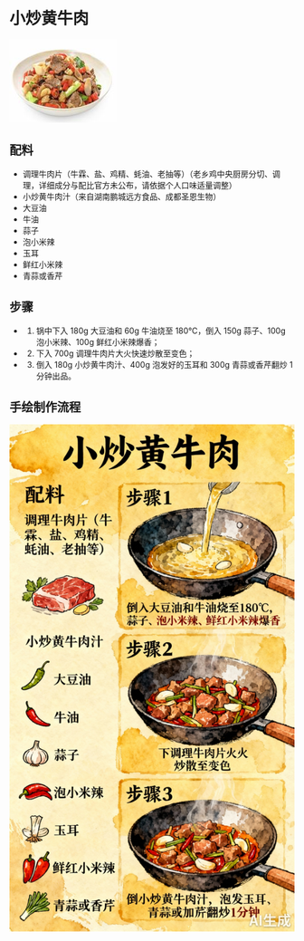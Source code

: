 # 小炒黄牛肉

![小炒黄牛肉](../images/小炒黄牛肉（青蒜段版）.png)


## 配料
- 调理牛肉片（牛霖、盐、鸡精、蚝油、老抽等）（老乡鸡中央厨房分切、调理，详细成分与配比官方未公布，请依据个人口味适量调整）
- 小炒黄牛肉汁（来自湖南鹏城远方食品、成都圣恩生物）
- 大豆油
- 牛油
- 蒜子
- 泡小米辣
- 玉耳
- 鲜红小米辣
- 青蒜或香芹

## 步骤
- 1. 锅中下入 180g 大豆油和 60g 牛油烧至 180℃，倒入 150g 蒜子、100g 泡小米辣、100g 鲜红小米辣爆香；
- 2. 下入 700g 调理牛肉片大火快速炒散至变色；
- 3. 倒入 180g 小炒黄牛肉汁、400g 泡发好的玉耳和 300g 青蒜或香芹翻炒 1 分钟出品。


## 手绘制作流程

![手绘制作流程](../images/炒菜/小炒黄牛肉.jpg)
